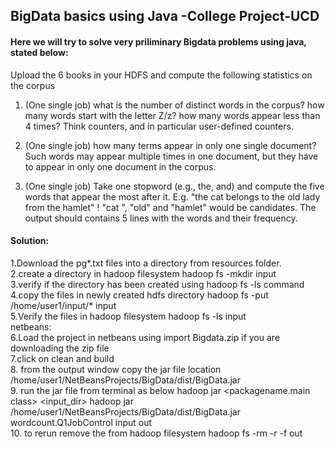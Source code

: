 <h2>BigData basics using Java -College Project-UCD</h2>

<h4>Here we will try to solve very priliminary Bigdata problems using java, stated below:</h4>
<p>
Upload the 6 books in your HDFS and compute the following statistics on the corpus

1. (One single job) what is the number of distinct words in the corpus? how many
words start with the letter Z/z? how many words appear less than 4 times? Think
counters, and in particular user-defined counters. 

2. (One single job) how many terms appear in only one single document? Such words
may appear multiple times in one document, but they have to appear in only one
document in the corpus.

3. (One single job) Take one stopword (e.g., the, and) and compute the five words that
appear the most after it. E.g. "the cat belongs to the old lady from the hamlet" !
"cat ", "old" and "hamlet" would be candidates. The output should contains 5 lines
with the words and their frequency.
</p>

<h4>Solution:</h4>
<p>

1.Download the pg*.txt files into a directory from resources folder.</br>
2.create a directory in hadoop filesystem
	hadoop fs -mkdir input</br>
3.verify if the directory has been created using hadoop fs -ls command</br>
4.copy the files in newly created hdfs directory
       hadoop fs -put /home/user1/input/* input</br>
5.Verify the files in hadoop filesystem
       hadoop fs -ls input</br>
netbeans:</br>
6.Load the project in netbeans using import Bigdata.zip if you are downloading the zip file</br>
7.click on clean and build</br>
8. from the output window copy the jar file location
/home/user1/NetBeansProjects/BigData/dist/BigData.jar</br>
9. run the jar file from terminal as below
hadoop jar <jar file location>  <packagename.main class> <input_dir> <output dir>
hadoop jar /home/user1/NetBeansProjects/BigData/dist/BigData.jar wordcount.Q1JobControl input out</br>
10. to rerun remove the <output dir> from hadoop filesystem
hadoop fs -rm -r  -f out
</p>


